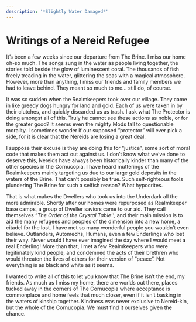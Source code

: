 ```yaml
---
description: '*Slightly Water Damaged*'
---
```


# Writings of a Nereid Refugee

It’s been a few weeks since our departure from The Brine. I miss our home oh-so much. The songs sung in the water as people living together, the stories told beside the glow of luminescent coral. The thousands of fish freely treading in the water, glittering the seas with a magical atmosphere. However, more than anything, I miss our friends and family members we had to leave behind. They meant so much to me… still do, of course.

It was so sudden when the Realmkeepers took over our village. They came in like greedy dogs hungry for land and gold. Each of us were taken in by their clutches, and quickly discarded us as trash. I ask what The Protector is doing amongst all of this. Truly he cannot see these actions as noble, or for the greater good? It seems even the mighty Mods fall to questionable morality. I sometimes wonder if our supposed ”protector” will ever pick a side, for it is clear that the Nereids are losing a great deal.

I suppose their excuse is they are doing this for “justice”, some sort of moral code that makes them act out against us. I don’t know what we’ve done to deserve this, Nereids have always been historically kinder than many of the other species in the Cornucopia. I have heard mutterings of the Realmkeepers mainly targeting us due to our large gold deposits in the waters of the Brine. That can’t possibly be true. Such self-righteous fools plundering The Brine for such a selfish reason? What hypocrites.

That is what makes the Dwellers who took us into the Underdark all the more admirable. Shortly after our homes were repurposed as Realmkeeper base camps, a group of Dweller saviors came to our aid. They call themselves “_The Order of the Crystal Table''_, and their main mission is to aid the many refugees and peoples of the dimension into a new home, a citadel for the lost. I have met so many wonderful people you wouldn’t even believe. Outlanders, Automechs, Humans, even a few Enderlings who lost their way. Never would I have ever imagined the day where I would meet a real Enderling! More than that, I met a few Realmkeepers who were legitimately kind people, and condemned the acts of their brethren who would threaten the lives of others for their version of “peace”. Not everything is as black and white as it seems.

I wanted to write all of this to let you know that The Brine isn’t the end, my friends. As much as I miss my home, there are worlds out there, places tucked away in the corners of The Cornucopia where acceptance is commonplace and home feels that much closer, even if it isn’t basking in the waters of kinship together. Kindness was never exclusive to Nereid-kin, but the whole of the Cornucopia. We must find it ourselves given the chance.
